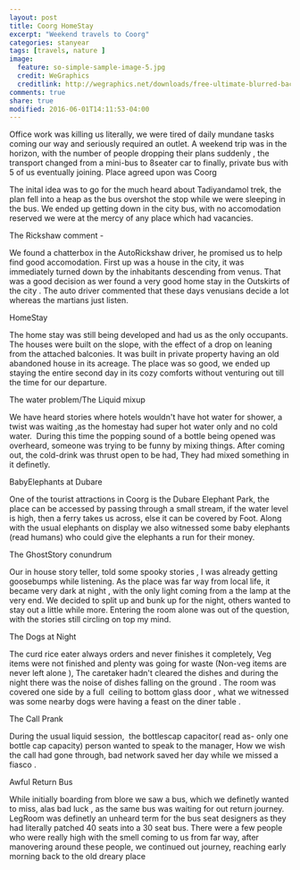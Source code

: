```yaml
---
layout: post
title: Coorg HomeStay
excerpt: "Weekend travels to Coorg"
categories: stanyear
tags: [travels, nature ]
image:
  feature: so-simple-sample-image-5.jpg
  credit: WeGraphics
  creditlink: http://wegraphics.net/downloads/free-ultimate-blurred-background-pack/
comments: true
share: true
modified: 2016-06-01T14:11:53-04:00
---
```

<p>Office work was killing us literally, we were tired of daily mundane tasks coming our way and seriously required an outlet. A weekend trip was in the horizon, with the number of people dropping their plans suddenly , the transport changed from a mini-bus to 8seater car to finally, private bus with 5 of us eventually joining. Place agreed upon was Coorg</p>
<p>The inital idea was to go for the much heard about Tadiyandamol trek, the plan fell into a heap as the bus overshot the stop while we were sleeping in the bus. We ended up getting down in the city bus, with no accomodation reserved we were at the mercy of any place which had vacancies.</p>
<p>The Rickshaw comment -</p>
<p>We found a chatterbox in the AutoRickshaw driver, he promised us to help find good accomodation. First up was a house in the city, it was immediately turned down by the inhabitants descending from venus. That was a good decision as wer found a very good home stay in the Outskirts of the city . The auto driver commented that these days venusians decide a lot whereas the martians just listen.</p>
<p>HomeStay</p>
<p>The home stay was still being developed and had us as the only occupants. The houses were built on the slope, with the effect of a drop on leaning from the attached balconies. It was built in private property having an old abandoned house in its acreage. The place was so good, we ended up staying the entire second day in its cozy comforts without venturing out till the time for our departure.</p>
<p>The water problem/The Liquid mixup</p>
<p>We have heard stories where hotels wouldn't have hot water for shower, a twist was waiting ,as the homestay had super hot water only and no cold water.  During this time the popping sound of a bottle being opened was overheard, someone was trying to be funny by mixing things. After coming out, the cold-drink was thrust open to be had, They had mixed something in it definetly.</p>
<p>BabyElephants at Dubare</p>
<p>One of the tourist attractions in Coorg is the Dubare Elephant Park, the place can be accessed by passing through a small stream, if the water level is high, then a ferry takes us across, else it can be covered by Foot. Along with the usual elephants on display we also witnessed some baby elephants (read humans) who could give the elephants a run for their money.</p>
<p>The GhostStory conundrum</p>
<p>Our in house story teller, told some spooky stories , I was already getting goosebumps while listening. As the place was far way from local life, it became very dark at night , with the only light coming from a the lamp at the very end. We decided to split up and bunk up for the night, others wanted to stay out a little while more. Entering the room alone was out of the question, with the stories still circling on top my mind.</p>
<p>The Dogs at Night</p>
<p>The curd rice eater always orders and never finishes it completely, Veg items were not finished and plenty was going for waste (Non-veg items are never left alone ), The caretaker hadn't cleared the dishes and during the night there was the noise of dishes falling on the ground . The room was covered one side by a full  ceiling to bottom glass door , what we witnessed was some nearby dogs were having a feast on the diner table .</p>
<p>The Call Prank</p>
<p>During the usual liquid session,  the bottlescap capacitor( read as- only one bottle cap capacity) person wanted to speak to the manager, How we wish the call had gone through, bad network saved her day while we missed a fiasco .</p>
<p>Awful Return Bus</p>
<p>While initially boarding from blore we saw a bus, which we definetly wanted to miss, alas bad luck , as the same bus was waiting for out return journey. LegRoom was definetly an unheard term for the bus seat designers as they had literally patched 40 seats into a 30 seat bus. There were a few people who were really high with the smell coming to us from far way, after manovering around these people, we continued out journey, reaching early morning back to the old dreary place</p>
